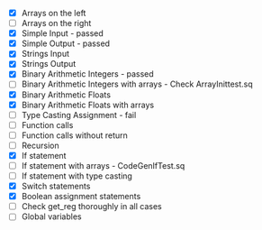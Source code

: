 - [x] Arrays on the left
- [ ] Arrays on the right
- [x] Simple Input - passed
- [x] Simple Output - passed
- [x] Strings Input
- [x] Strings Output
- [x] Binary Arithmetic Integers - passed
- [ ] Binary Arithmetic Integers with arrays - Check ArrayInittest.sq
- [x] Binary Arithmetic Floats
- [x] Binary Arithmetic Floats with arrays
- [ ] Type Casting Assignment - fail
- [ ] Function calls
- [ ] Function calls without return
- [ ] Recursion
- [x] If statement
- [ ] If statement with arrays - CodeGenIfTest.sq
- [ ] If statement with type casting
- [x] Switch statements
- [x] Boolean assignment statements
- [ ] Check get_reg thoroughly in all cases
- [ ] Global variables
